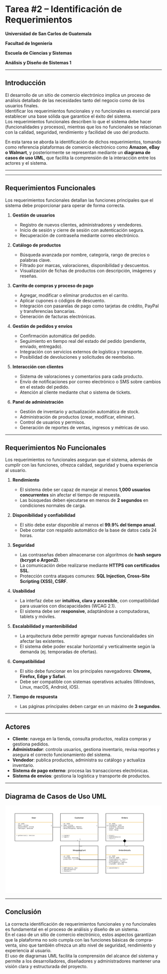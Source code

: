 # Tarea #2 – Identificación de Requerimientos  
**Universidad de San Carlos de Guatemala** 

**Facultad de Ingeniería**  

**Escuela de Ciencias y Sistemas**

**Análisis y Diseño de Sistemas 1** 



---

## Introducción  
El desarrollo de un sitio de comercio electrónico implica un proceso de análisis detallado de las necesidades tanto del negocio como de los usuarios finales.  
Identificar los requerimientos funcionales y no funcionales es esencial para establecer una base sólida que garantice el éxito del sistema.  
Los requerimientos funcionales describen lo que el sistema debe hacer (funcionalidades y procesos), mientras que los no funcionales se relacionan con la calidad, seguridad, rendimiento y facilidad de uso del producto.  

En esta tarea se aborda la identificación de dichos requerimientos, tomando como referencia plataformas de comercio electrónico como **Amazon, eBay o Walmart**, y posteriormente se representan mediante un **diagrama de casos de uso UML**, que facilita la comprensión de la interacción entre los actores y el sistema.  

---
---

## Requerimientos Funcionales 
Los requerimientos funcionales detallan las funciones principales que el sistema debe proporcionar para operar de forma correcta.  

1. **Gestión de usuarios**  
   - Registro de nuevos clientes, administradores y vendedores.  
   - Inicio de sesión y cierre de sesión con autenticación segura.  
   - Recuperación de contraseña mediante correo electrónico.  

2. **Catálogo de productos**  
   - Búsqueda avanzada por nombre, categoría, rango de precios o palabras clave.  
   - Filtrado por marcas, valoraciones, disponibilidad y descuentos.  
   - Visualización de fichas de productos con descripción, imágenes y reseñas.  

3. **Carrito de compras y proceso de pago**  
   - Agregar, modificar o eliminar productos en el carrito.  
   - Aplicar cupones o códigos de descuento.  
   - Integración con pasarelas de pago como tarjetas de crédito, PayPal y transferencias bancarias.  
   - Generación de facturas electrónicas.  

4. **Gestión de pedidos y envíos**  
   - Confirmación automática del pedido.  
   - Seguimiento en tiempo real del estado del pedido (pendiente, enviado, entregado).  
   - Integración con servicios externos de logística y transporte.  
   - Posibilidad de devoluciones y solicitudes de reembolso.  

5. **Interacción con clientes**  
   - Sistema de valoraciones y comentarios para cada producto.  
   - Envío de notificaciones por correo electrónico o SMS sobre cambios en el estado del pedido.  
   - Atención al cliente mediante chat o sistema de tickets.  

6. **Panel de administración**  
   - Gestión de inventario y actualización automática de stock.  
   - Administración de productos (crear, modificar, eliminar).  
   - Control de usuarios y permisos.  
   - Generación de reportes de ventas, ingresos y métricas de uso.  

---

## Requerimientos No Funcionales 
Los requerimientos no funcionales aseguran que el sistema, además de cumplir con las funciones, ofrezca calidad, seguridad y buena experiencia al usuario.  

1. **Rendimiento**  
   - El sistema debe ser capaz de manejar al menos **1,000 usuarios concurrentes** sin afectar el tiempo de respuesta.  
   - Las búsquedas deben ejecutarse en menos de **2 segundos** en condiciones normales de carga.  

2. **Disponibilidad y confiabilidad**  
   - El sitio debe estar disponible al menos el **99.9% del tiempo anual**.  
   - Debe contar con respaldo automático de la base de datos cada 24 horas.  

3. **Seguridad**  
   - Las contraseñas deben almacenarse con algoritmos de **hash seguro (bcrypt o Argon2)**.  
   - La comunicación debe realizarse mediante **HTTPS con certificados SSL**.  
   - Protección contra ataques comunes: **SQL Injection, Cross-Site Scripting (XSS), CSRF**.  

4. **Usabilidad**  
   - La interfaz debe ser **intuitiva, clara y accesible**, con compatibilidad para usuarios con discapacidades (WCAG 2.1).  
   - El sistema debe ser **responsive**, adaptándose a computadoras, tablets y móviles.  

5. **Escalabilidad y mantenibilidad**  
   - La arquitectura debe permitir agregar nuevas funcionalidades sin afectar las existentes.  
   - El sistema debe poder escalar horizontal y verticalmente según la demanda (ej. temporadas de ofertas).  

6. **Compatibilidad**  
   - El sitio debe funcionar en los principales navegadores: **Chrome, Firefox, Edge y Safari**.  
   - Debe ser compatible con sistemas operativos actuales (Windows, Linux, macOS, Android, iOS).  

7. **Tiempo de respuesta**  
   - Las páginas principales deben cargar en un máximo de **3 segundos**.  

---

## Actores 
- **Cliente**: navega en la tienda, consulta productos, realiza compras y gestiona pedidos.  
- **Administrador**: controla usuarios, gestiona inventario, revisa reportes y asegura el correcto funcionamiento del sistema.  
- **Vendedor**: publica productos, administra su catálogo y actualiza inventario.  
- **Sistema de pago externo**: procesa las transacciones electrónicas.  
- **Sistema de envíos**: gestiona la logística y transporte de productos.  

---

## Diagrama de Casos de Uso UML 

![Diagrama](UML.png)


---

## Conclusión  
La correcta identificación de requerimientos funcionales y no funcionales es fundamental en el proceso de análisis y diseño de un sistema.  
En el caso de un sitio de comercio electrónico, estos aspectos garantizan que la plataforma no solo cumpla con las funciones básicas de compra-venta, sino que también ofrezca un alto nivel de seguridad, rendimiento y experiencia al usuario.  
El uso de diagramas UML facilita la comprensión del alcance del sistema y permite a los desarrolladores, diseñadores y administradores mantener una visión clara y estructurada del proyecto.  

